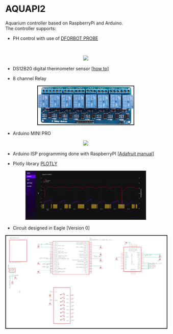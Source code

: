 # AQUAPI2

Aquarium controller based on RaspberryPi and Arduino.<br>
The controller supports:<br>

* PH control with use of <a href=https://botland.store/gravity-temperature-sensors/5874-dfrobot-gravity-ph-analog-sensormeter-5903351243513.html>DFORBOT PROBE</a>
<br>
<p  align=center>
<img src="https://cdn2.botland.store/111204-pdt_540/dfrobot-gravity-ph-analog-sensormeter.jpg" height=120h>
</p>


* DS12B20 digital thermometer sensor [<a href="https://www.circuitbasics.com/raspberry-pi-ds18b20-temperature-sensor-tutorial/">how to</a>]

* 8 channel Relay 
<p align=center>
<img src="resources/8chann_relay.jpeg" height=120h, border=2>
</p>

* Arduino MINI PRO
<p  align=center>
<img src="https://alselectro.files.wordpress.com/2017/05/arduinopromini000b.jpg", height=120h>
</p>

* Arduino ISP programming done with RaspberryPI [<a href="https://learn.adafruit.com/program-an-avr-or-arduino-using-raspberry-pi-gpio-pins">Adafruit manual</a>]

* Plotly library <a href="https://plotly.com/python/">PLOTLY</a>
<p align=center>
<img src="resources/plotly_plot.png", height=150h border=2>
</p>

* Circuit designed in Eagle [Version 0]

<p align=center>
<img src="resources/sch_v0.png", border=2>
</p>